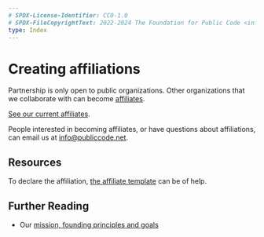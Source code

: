 ```yaml
---
# SPDX-License-Identifier: CC0-1.0
# SPDX-FileCopyrightText: 2022-2024 The Foundation for Public Code <info@publiccode.net>
type: Index
---
```


# Creating affiliations

Partnership is only open to public organizations.
Other organizations that we collaborate with can become [affiliates](../../glossary/affiliate-definition.md).

[See our current affiliates](../../organization/affiliates.md).

People interested in becoming affiliates, or have questions about affiliations, can email us at <info@publiccode.net>.

## Resources

To declare the affiliation, [the affiliate template](affiliate-template.md) can be of help.

## Further Reading

* Our [mission, founding principles and goals](../../organization/mission.md)
